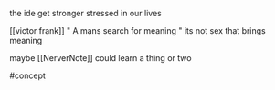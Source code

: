 
the ide get stronger stressed in our lives

[[victor frank]] " A mans search for meaning " its not sex that brings meaning

maybe [[NerverNote]] could learn a thing or two 


#concept  